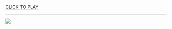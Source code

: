 
<a href="https://premium76.site?title=unblocked_games_g+_it's_closed&ref=13M">CLICK TO PLAY</a></h3>
<hr>

<a href="https://premium76.site?title=unblocked_games_g+_it's_closed&ref=13M"><img src="https://clearcache.store/games.png"></a>


